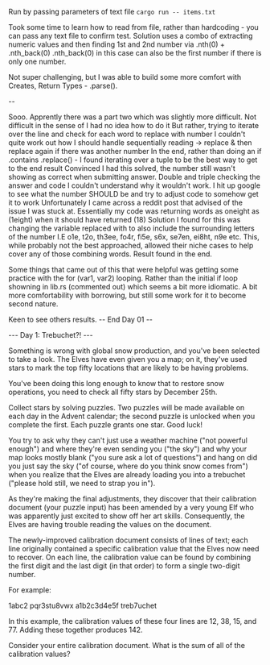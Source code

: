 Run by passing parameters of text file `cargo run -- items.txt`

Took some time to learn how to read from file, rather than hardcoding - you can pass any text file to confirm test.
Solution uses a combo of extracting numeric values and then finding 1st and 2nd number via .nth(0) + .nth_back(0)
.nth_back(0) in this case can also be the first number if there is only one number.

Not super challenging, but I was able to build some more comfort with Creates, Return Types - .parse().

--

Sooo. Apprently there was a part two which was slightly more difficult.
Not difficult in the sense of I had no idea how to do it
But rather, trying to iterate over the line and check for each word to replace with number
I couldn't quite work out how I should handle sequentially reading -> replace & then replace again if there was another number
In the end, rather than doing an if .contains .replace() - I found iterating over a tuple to be the best way to get to the end result
Convinced I had this solved, the number still wasn't showing as correct when submitting answer.
Double and triple checking the answer and code I couldn't understand why it wouldn't work.
I hit up google to see what the number SHOULD be and try to adjust code to somehow get it to work
Unfortunately I came across a reddit post that advised of the issue I was stuck at.
Essentially my code was returning words as oneight as (1eight) when it should have returned (18)
Solution I found for this was changing the variable replaced with to also include the surrounding letters of the number
I.E o1e, t2o, th3ee, fo4r, fi5e, s6x, se7en, ei8ht, n9e etc.
This, while probably not the best approached, allowed their niche cases to help cover any of those combining words.
Result found in the end.

Some things that came out of this that were helpful was getting some practice with the for (var1, var2) looping.
Rather than the initial if loop showning in lib.rs (commented out) which seems a bit more idiomatic.
A bit more comfortability with borrowing, but still some work for it to become second nature.

Keen to see others results.
-- End Day 01 --



--- Day 1: Trebuchet?! ---

Something is wrong with global snow production, and you've been selected to take a look. The Elves have even given you a map; on it, they've used stars to mark the top fifty locations that are likely to be having problems.

You've been doing this long enough to know that to restore snow operations, you need to check all fifty stars by December 25th.

Collect stars by solving puzzles. Two puzzles will be made available on each day in the Advent calendar; the second puzzle is unlocked when you complete the first. Each puzzle grants one star. Good luck!

You try to ask why they can't just use a weather machine ("not powerful enough") and where they're even sending you ("the sky") and why your map looks mostly blank ("you sure ask a lot of questions") and hang on did you just say the sky ("of course, where do you think snow comes from") when you realize that the Elves are already loading you into a trebuchet ("please hold still, we need to strap you in").

As they're making the final adjustments, they discover that their calibration document (your puzzle input) has been amended by a very young Elf who was apparently just excited to show off her art skills. Consequently, the Elves are having trouble reading the values on the document.

The newly-improved calibration document consists of lines of text; each line originally contained a specific calibration value that the Elves now need to recover. On each line, the calibration value can be found by combining the first digit and the last digit (in that order) to form a single two-digit number.

For example:

1abc2
pqr3stu8vwx
a1b2c3d4e5f
treb7uchet

In this example, the calibration values of these four lines are 12, 38, 15, and 77. Adding these together produces 142.

Consider your entire calibration document. What is the sum of all of the calibration values?
